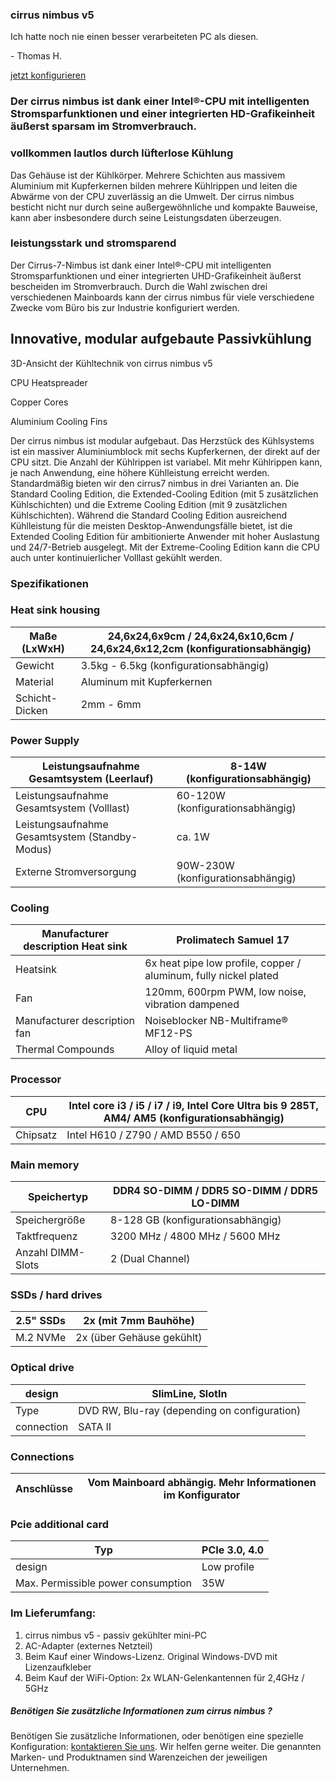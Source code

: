 ### cirrus nimbus v5 ###

Ich hatte noch nie einen besser verarbeiteten PC als diesen.

\- Thomas H.

[jetzt konfigurieren](https://www.cirrus7.com/produkte/cirrus7-nimbus/)

### Der cirrus nimbus ist dank einer Intel®-CPU mit intelligenten Stromsparfunktionen und einer integrierten HD-Grafikeinheit äußerst sparsam im Stromverbrauch.  ###

### vollkommen lautlos durch lüfterlose Kühlung ###

Das Gehäuse ist der Kühlkörper. Mehrere Schichten aus massivem Aluminium mit Kupferkernen bilden mehrere Kühlrippen und leiten die Abwärme von der CPU zuverlässig an die Umwelt. Der cirrus nimbus besticht nicht nur durch seine außergewöhnliche und kompakte Bauweise, kann aber insbesondere durch seine Leistungsdaten überzeugen.

### leistungsstark und stromsparend ###

Der Cirrus-7-Nimbus ist dank einer Intel®-CPU mit intelligenten Stromsparfunktionen und einer integrierten UHD-Grafikeinheit äußerst bescheiden im Stromverbrauch. Durch die Wahl zwischen drei verschiedenen Mainboards kann der cirrus nimbus für viele verschiedene Zwecke vom Büro bis zur Industrie konfiguriert werden.

Innovative, modular aufgebaute Passivkühlung
----------

3D-Ansicht der Kühltechnik von cirrus nimbus v5

CPU Heatspreader

Copper Cores

Aluminium Cooling Fins

Der cirrus nimbus ist modular aufgebaut. Das Herzstück des Kühlsystems ist ein massiver Aluminiumblock mit sechs Kupferkernen, der direkt auf der CPU sitzt. Die Anzahl der Kühlrippen ist variabel. Mit mehr Kühlrippen kann, je nach Anwendung, eine höhere Kühlleistung erreicht werden. Standardmäßig bieten wir den cirrus7 nimbus in drei Varianten an. Die Standard Cooling Edition, die Extended-Cooling Edition (mit 5 zusätzlichen Kühlschichten) und die Extreme Cooling Edition (mit 9 zusätzlichen Kühlschichten). Während die Standard Cooling Edition ausreichend Kühlleistung für die meisten Desktop-Anwendungsfälle bietet, ist die Extended Cooling Edition für ambitionierte Anwender mit hoher Auslastung und 24/7-Betrieb ausgelegt. Mit der Extreme-Cooling Edition kann die CPU auch unter kontinuierlicher Volllast gekühlt werden.

### Spezifikationen ###

### Heat sink housing ###

| Maße (LxWxH) |24,6x24,6x9cm / 24,6x24,6x10,6cm / 24,6x24,6x12,2cm (konfigurationsabhängig)|
|--------------|----------------------------------------------------------------------------|
|   Gewicht    |                   3.5kg - 6.5kg (konfigurationsabhängig)                   |
|   Material   |                         Aluminum mit Kupferkernen                          |
|Schicht-Dicken|                                 2mm - 6mm                                  |

### Power Supply ###

|  Leistungsaufnahme Gesamtsystem (Leerlauf)   | 8-14W (konfigurationsabhängig)  |
|----------------------------------------------|---------------------------------|
|  Leistungsaufnahme Gesamtsystem (Volllast)   |60-120W (konfigurationsabhängig) |
|Leistungsaufnahme Gesamtsystem (Standby-Modus)|             ca. 1W              |
|           Externe Stromversorgung            |90W-230W (konfigurationsabhängig)|

### Cooling ###

|Manufacturer description Heat sink|                     Prolimatech Samuel 17                      |
|----------------------------------|----------------------------------------------------------------|
|             Heatsink             |6x heat pipe low profile, copper / aluminum, fully nickel plated|
|               Fan                |        120mm, 600rpm PWM, low noise, vibration dampened        |
|   Manufacturer description fan   |              Noiseblocker NB-Multiframe® MF12-PS               |
|        Thermal Compounds         |                     Alloy of liquid metal                      |

### Processor ###

|  CPU   |Intel core i3 / i5 / i7 / i9, Intel Core Ultra bis 9 285T, AM4/ AM5 (konfigurationsabhängig)|
|--------|--------------------------------------------------------------------------------------------|
|Chipsatz|                             Intel H610 / Z790 / AMD B550 / 650                             |

### Main memory ###

|   Speichertyp   |DDR4 SO-DIMM / DDR5 SO-DIMM / DDR5 LO-DIMM|
|-----------------|------------------------------------------|
|  Speichergröße  |    8-128 GB (konfigurationsabhängig)     |
|  Taktfrequenz   |      3200 MHz / 4800 MHz / 5600 MHz      |
|Anzahl DIMM-Slots|             2 (Dual Channel)             |

### SSDs / hard drives ###

|2.5" SSDs|  2x (mit 7mm Bauhöhe)   |
|---------|-------------------------|
|M.2 NVMe |2x (über Gehäuse gekühlt)|

### Optical drive ###

|  design  |              SlimLine, SlotIn              |
|----------|--------------------------------------------|
|   Type   |DVD RW, Blu-ray (depending on configuration)|
|connection|                  SATA II                   |

### Connections ###

|Anschlüsse|Vom Mainboard abhängig. Mehr Informationen im Konfigurator|
|----------|----------------------------------------------------------|

### Pcie additional card ###

|               Typ                |PCIe 3.0, 4.0|
|----------------------------------|-------------|
|              design              | Low profile |
|Max. Permissible power consumption|     35W     |

### Im Lieferumfang: ###

1. cirrus nimbus v5 - passiv gekühlter mini-PC
2. AC-Adapter (externes Netzteil)
3. Beim Kauf einer Windows-Lizenz. Original Windows-DVD mit Lizenzaufkleber
4. Beim Kauf der WiFi-Option: 2x WLAN-Gelenkantennen für 2,4GHz / 5GHz

##### Benötigen Sie zusätzliche Informationen zum cirrus nimbus ? #####

Benötigen Sie zusätzliche Informationen, oder benötigen eine spezielle Konfiguration: [kontaktieren Sie uns](https://www.cirrus7.com/contacts). Wir helfen gerne weiter. Die genannten Marken- und Produktnamen sind Warenzeichen der jeweiligen Unternehmen.
